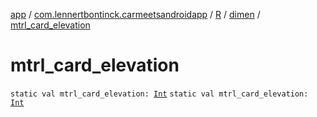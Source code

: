 [app](../../../index.md) / [com.lennertbontinck.carmeetsandroidapp](../../index.md) / [R](../index.md) / [dimen](index.md) / [mtrl_card_elevation](./mtrl_card_elevation.md)

# mtrl_card_elevation

`static val mtrl_card_elevation: `[`Int`](https://kotlinlang.org/api/latest/jvm/stdlib/kotlin/-int/index.html)
`static val mtrl_card_elevation: `[`Int`](https://kotlinlang.org/api/latest/jvm/stdlib/kotlin/-int/index.html)